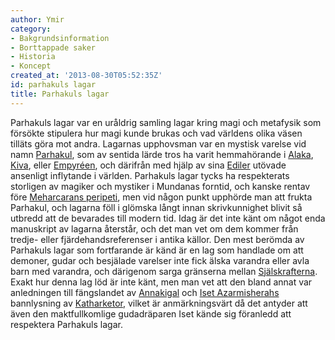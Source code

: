 ```yaml
---
author: Ymir
category:
- Bakgrundsinformation
- Borttappade saker
- Historia
- Koncept
created_at: '2013-08-30T05:52:35Z'
id: parhakuls lagar
title: Parhakuls lagar
---
```

Parhakuls lagar var en uråldrig samling lagar kring magi och metafysik som försökte stipulera hur magi kunde brukas och vad världens olika väsen tilläts göra mot andra. Lagarnas upphovsman var en mystisk varelse vid namn [Parhakul], som av sentida lärde tros ha varit hemmahörande i [Alaka], [Kiva], eller [Empyréen], och därifrån med hjälp av sina [Ediler] utövade ansenligt inflytande i världen. Parhakuls lagar tycks ha respekterats storligen av magiker och mystiker i Mundanas forntid, och kanske rentav före [Meharcarans peripeti], men vid någon punkt upphörde man att frukta Parhakul, och lagarna föll i glömska långt innan skrivkunnighet blivit så utbredd att de bevarades till modern tid. Idag är det inte känt om något enda manuskript av lagarna återstår, och det man vet om dem kommer från tredje- eller fjärdehandsreferenser i antika källor. Den mest berömda av Parhakuls lagar som fortfarande är känd är en lag som handlade om att demoner, gudar och besjälade varelser inte fick älska varandra eller avla barn med varandra, och därigenom sarga gränserna mellan [Själskrafterna]. Exakt hur denna lag löd är inte känt, men man vet att den bland annat var anledningen till fängslandet av [Annakigal] och [Iset Azarmisherahs] bannlysning av [Katharketor], vilket är anmärkningsvärt då det antyder att även den maktfullkomlige gudadräparen Iset kände sig föranledd att respektera Parhakuls lagar.

  [Parhakul]: Parhakul
  [Alaka]: Alaka
  [Kiva]: Kiva
  [Empyréen]: Empyréen
  [Ediler]: Ediler
  [Meharcarans peripeti]: Meharcarans_peripeti
  [Själskrafterna]: Själskrafterna
  [Annakigal]: Annakigal
  [Iset Azarmisherahs]: Iset_Azarmisherah
  [Katharketor]: Katharketor